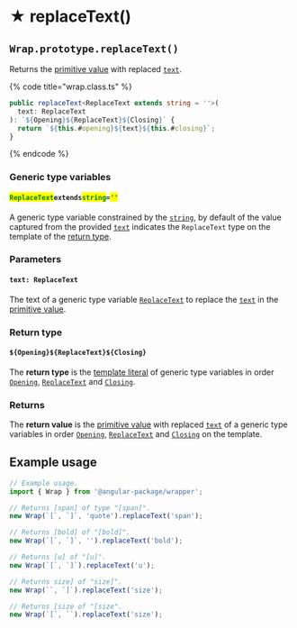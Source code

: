 # ★ replaceText()

## `Wrap.prototype.replaceText()`

Returns the [primitive value](valueof.md) with replaced [`text`](../../accessors/instance/text.md).

{% code title="wrap.class.ts" %}
```typescript
public replaceText<ReplaceText extends string = ''>(
  text: ReplaceText
): `${Opening}${ReplaceText}${Closing}` {
  return `${this.#opening}${text}${this.#closing}`;
}
```
{% endcode %}

### Generic type variables

#### <mark style="color:green;">**`ReplaceText`**</mark>**`extends`**<mark style="color:green;">**`string`**</mark>**`=`**<mark style="color:green;">**`''`**</mark>

A generic type variable constrained by the [`string`](https://www.typescriptlang.org/docs/handbook/basic-types.html#string), by default of the value captured from the provided [`text`](replacetext.md#text-replacetext) indicates the `ReplaceText` type on the template of the [return type](replacetext.md#return-type).

### Parameters

#### `text: ReplaceText`

The text of a generic type variable [`ReplaceText`](replacetext.md#replacetext-extends-string) to replace the [`text`](../../accessors/instance/text.md) in the [primitive value](valueof.md).

### Return type

#### `${Opening}${ReplaceText}${Closing}`

The **return type** is the [template literal](https://www.typescriptlang.org/docs/handbook/2/template-literal-types.html) of generic type variables in order [`Opening`](../../generic-type-variables.md#wrap-opening), [`ReplaceText`](replacetext.md#replacetextextendsstring) and [`Closing`](../../generic-type-variables.md#wrap-closing).&#x20;

### Returns

The **return value** is the [primitive value](valueof.md) with replaced [`text`](../../accessors/instance/text.md) of a generic type variables in order [`Opening`](../../generic-type-variables.md#wrap-opening), [`ReplaceText`](replacetext.md#replacetextextendsstring) and [`Closing`](../../generic-type-variables.md#wrap-closing) on the template.

## Example usage

```typescript
// Example usage.
import { Wrap } from '@angular-package/wrapper';

// Returns [span] of type "[span]".
new Wrap(`[`, `]`, 'quote').replaceText('span');

// Returns [bold] of "[bold]".
new Wrap(`[`, `]`, '').replaceText('bold');

// Returns [u] of "[u]".
new Wrap(`[`, `]`).replaceText('u');

// Returns size] of "size]".
new Wrap(``, `]`).replaceText('size');

// Returns [size of "[size".
new Wrap(`[`, ``).replaceText('size');
```
